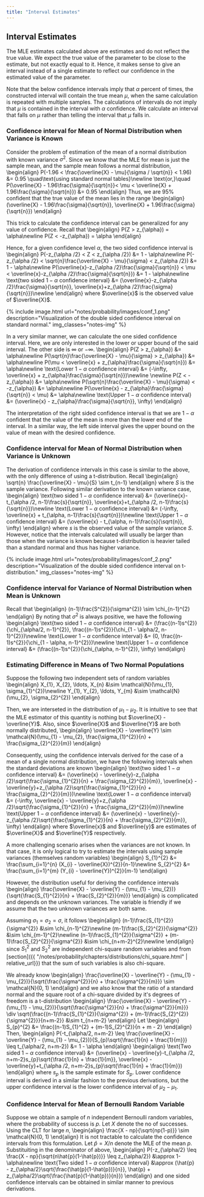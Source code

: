 ```yaml
---
title: "Interval Estimates"
---
```


## Interval Estimates

The MLE estimates calculated above are estimates and do not reflect the true value. We expect the true value of the parameter to be close to the estimate, but not exactly equal to it. Hence, it makes sense to give an interval instead of a single estimate to reflect our confidence in the estimated value of the parameter.


Note that the below confidence intervals imply that $\alpha$ percent of times, the constructed interval will contain the true mean $\mu$, when the same calculation is repeated with multiple samples. The calculations of intervals do not imply that $\mu$ is contained in the interval with $\alpha$ confidence. We calculate an interval that falls on $\mu$ rather than telling the interval that $\mu$ falls in.


### Confidence interval for Mean of Normal Distribution when Variance is Known

Consider the problem of estimation of the mean of a normal distribution with known variance $\sigma^{2}$. Since we know that the MLE for mean is just the sample mean, and the sample mean follows a normal distribution,
\begin{align}
        P(-1.96 < \frac{\overline{X} - \mu}{\sigma / \sqrt{n}} < 1.96) &= 0.95 \quad\text{using standard normal tables}\newline
        \text{or,}\quad P(\overline{X} - 1.96\frac{\sigma}{\sqrt{n}}< \mu < \overline{X} + 1.96\frac{\sigma}{\sqrt{n}}) &= 0.95
    \end{align}
Thus, we are 95% confident that the true value of the mean lies in the range
\begin{align}
        (\overline{X} - 1.96\frac{\sigma}{\sqrt{n}}, \overline{X} + 1.96\frac{\sigma}{\sqrt{n}})
    \end{align}

This trick to calculate the confidence interval can be generalized for any value of confidence. Recall that
\begin{align}
        P(Z > z_{\alpha}) = \alpha\newline
        P(Z < -z_{\alpha}) = \alpha
    \end{align}

Hence, for a given confidence level $\alpha$, the two sided confidence interval is
\begin{align}
        P(-z_{\alpha /2} < Z < z_{\alpha /2}) &= 1 - \alpha\newline
        P(-z_{\alpha /2} < \sqrt{n}\frac{\overline{X} - \mu}{\sigma} < z_{\alpha /2}) &= 1 - \alpha\newline
        P(\overline{x}-z_{\alpha /2}\frac{\sigma}{\sqrt{n}} < \mu < \overline{x}-z_{\alpha /2}\frac{\sigma}{\sqrt{n}}) &= 1 - \alpha\newline
        \text{two sided $1 - \alpha$ confidence interval} &= (\overline{x}-z_{\alpha /2}\frac{\sigma}{\sqrt{n}}, \overline{x}+z_{\alpha /2}\frac{\sigma}{\sqrt{n}})\newline
    \end{align}
where $\overline{x}$ is the observed value of $\overline{X}$.

{% include image.html url="notes/probability/images/conf_1.png" description="Visualization of the double sided confidence interval on standard normal." img_classes="notes-img" %}

In a very similar manner, we can calculate the one sided confidence interval. Here, we are only interested in the lower or upper bound of the said interval. The other side is $\infty$ or $-\infty$.
\begin{align}
        P(Z > z_{\alpha}) &= \alpha\newline
        P(\sqrt{n}\frac{\overline{X} - \mu}{\sigma} > z_{\alpha}) &= \alpha\newline
        P(\mu < \overline{x} + z_{\alpha}\frac{\sigma}{\sqrt{n}}) &= \alpha\newline
        \text{Lower $1-\alpha$ confidence interval} &= (-\infty, \overline{x} + z_{\alpha}\frac{\sigma}{\sqrt{n}})\newline
        \newline
        P(Z < -z_{\alpha}) &= \alpha\newline
        P(\sqrt{n}\frac{\overline{X} - \mu}{\sigma} < -z_{\alpha}) &= \alpha\newline
        P(\overline{x} - z_{\alpha}\frac{\sigma}{\sqrt{n}} < \mu) &= \alpha\newline
        \text{Upper $1-\alpha$ confidence interval} &= (\overline{x} - z_{\alpha}\frac{\sigma}{\sqrt{n}}, \infty)
    \end{align}

The interpretation of the right sided confidence interval is that we are $1-\alpha$ confident that the value of the mean is more than the lower end of the interval. In a similar way, the left side interval gives the upper bound on the value of mean with the desired confidence.

### Confidence interval for Mean of Normal Distribution when Variance is Unknown

The derivation of confidence intervals in this case is similar to the above, with the only difference of using a t-distribution. Recall
\begin{align}
        \sqrt{n} \frac{\overline{X} - \mu}{S} \sim t_{n-1}
    \end{align}
where $S$ is the sample variance. Following similar derivation to the known variance case,
\begin{align}
        \text{two sided $1 - \alpha$ confidence interval} &= (\overline{x}-t_{\alpha /2, n-1}\frac{s}{\sqrt{n}}, \overline{x}+t_{\alpha /2, n-1}\frac{s}{\sqrt{n}})\newline
        \text{Lower $1-\alpha$ confidence interval} &= (-\infty, \overline{x} + t_{\alpha, n-1}\frac{s}{\sqrt{n}})\newline
        \text{Upper $1-\alpha$ confidence interval} &= (\overline{x} - t_{\alpha, n-1}\frac{s}{\sqrt{n}}, \infty)
    \end{align}
where $s$ is the observed value of the sample variance $S$. However, notice that the intervals calculated will usually be larger than those when the variance is known because t-distribution is heavier tailed than a standard normal and thus has higher variance.

{% include image.html url="notes/probability/images/conf_2.png" description="Visualization of the double sided confidence interval on t-distribution." img_classes="notes-img" %}

### Confidence interval for Variance of Normal Distribution when Mean is Unknown

Recall that
\begin{align}
        (n-1)\frac{S^{2}}{\sigma^{2}} \sim \chi_{n-1}^{2}
    \end{align}
By noting that $\sigma^{2}$ is always positive, we have the following
\begin{align}
        \text{two sided $1 - \alpha$ confidence interval} &= (\frac{(n-1)s^{2}}{\chi_{\alpha/2, n-1}^{2}}, \frac{(n-1)s^{2}}{\chi_{1 - \alpha/2, n-1}^{2}})\newline
        \text{Lower $1-\alpha$ confidence interval} &= (0, \frac{(n-1)s^{2}}{\chi_{1 - \alpha, n-1}^{2}})\newline
        \text{Upper $1-\alpha$ confidence interval} &= (\frac{(n-1)s^{2}}{\chi_{\alpha, n-1}^{2}}, \infty)
    \end{align}

### Estimating Difference in Means of Two Normal Populations

Suppose the following two independent sets of random variables
\begin{align}
        X_{1}, X_{2}, \ldots, X_{n} &\sim \mathcal{N}(\mu_{1}, \sigma_{1}^{2})\newline
        Y_{1}, Y_{2}, \ldots, Y_{m} &\sim \mathcal{N}(\mu_{2}, \sigma_{2}^{2})
    \end{align}

Then, we are interseted in the distribution of $\mu_{1} - \mu_{2}$. It is intuitive to see that the MLE estimator of this quantity is nothing but $\overline{X} - \overline{Y}$. Also, since $\overline{X}$ and $\overline{Y}$ are both normally distributed,
\begin{align}
        \overline{X} - \overline{Y} \sim \mathcal{N}(\mu_{1} - \mu_{2}, \frac{\sigma_{1}^{2}}{n} + \frac{\sigma_{2}^{2}}{m})
    \end{align}

Consequently, using the confidence intervals derived for the case of a mean of a single normal distribution, we have the following intervals when the standard deviations are known
\begin{align}
        \text{two sided $1 - \alpha$ confidence interval} &= (\overline{x} - \overline{y}-z_{\alpha /2}\sqrt{\frac{\sigma_{1}^{2}}{n} + \frac{\sigma_{2}^{2}}{m}}, \overline{x} - \overline{y}+z_{\alpha /2}\sqrt{\frac{\sigma_{1}^{2}}{n} + \frac{\sigma_{2}^{2}}{m}})\newline
        \text{Lower $1-\alpha$ confidence interval} &= (-\infty, \overline{x} - \overline{y}+z_{\alpha /2}\sqrt{\frac{\sigma_{1}^{2}}{n} + \frac{\sigma_{2}^{2}}{m}})\newline
        \text{Upper $1-\alpha$ confidence interval} &= (\overline{x} - \overline{y}-z_{\alpha /2}\sqrt{\frac{\sigma_{1}^{2}}{n} + \frac{\sigma_{2}^{2}}{m}}, \infty)
    \end{align}
where $\overline{x}$ and $\overline{y}$ are estimates of $\overline{X}$ and $\overline{Y}$ respectively.

A more challenging scenario arises when the variances are not known. In that case, it is only logical to try to estimate the intervals using sample variances (themselves random variables)
\begin{align}
        S_{1}^{2} &= \frac{\sum_{i=1}^{n} (X_{i} - \overline{X})^{2}}{n-1}\newline
        S_{2}^{2} &= \frac{\sum_{i=1}^{m} (Y_{i} - \overline{Y})^{2}}{m-1}
    \end{align}

However, the distribution useful for deriving the confidence intervals
\begin{align}
        \frac{\overline{X} - \overline{Y} - (\mu_{1} - \mu_{2})}{\sqrt{\frac{S_{1}^{2}}{n} + \frac{S_{2}^{2}}{m}}}
    \end{align}
is complicated and depends on the unknown variances. The variable is friendly if we assume that the two unknown variances are both same.


Assuming $\sigma_{1} = \sigma_{2} = \sigma$, it follows
\begin{align}
        (n-1)\frac{S_{1}^{2}}{\sigma^{2}} &\sim \chi_{n-1}^{2}\newline
        (m-1)\frac{S_{2}^{2}}{\sigma^{2}} &\sim \chi_{m-1}^{2}\newline
        (n-1)\frac{S_{1}^{2}}{\sigma^{2}} + (m-1)\frac{S_{2}^{2}}{\sigma^{2}} &\sim \chi_{n+m-2}^{2}\newline
    \end{align}
since $S_{1}^{2}$ and $S_{2}^{2}$ are independent chi-square random variables and from [section]({{ "/notes/probability/chapters/distributions/chi_square.html" | relative_url}}) that the sum of such variables is also chi-square.

We already know
\begin{align}
        \frac{\overline{X} - \overline{Y} - (\mu_{1} - \mu_{2})}{\sqrt{\frac{\sigma^{2}}{n} + \frac{\sigma^{2}}{m}}} \sim \mathcal{N}(0, 1)
    \end{align}
and we also know that the ratio of a standard normal and the square root of a chi-square divided by it's degrees of freedom is a t-distribution
\begin{align}
        \frac{\overline{X} - \overline{Y} - (\mu_{1} - \mu_{2})}{\sqrt{\frac{\sigma^{2}}{n} + \frac{\sigma^{2}}{m}}} \div \sqrt{\frac{(n-1)\frac{S_{1}^{2}}{\sigma^{2}} + (m-1)\frac{S_{2}^{2}}{\sigma^{2}}}{n+m-2}} &\sim t_{n+m-2}
    \end{align}
Let
\begin{align}
        S_{p}^{2} &= \frac{(n-1)S_{1}^{2} + (m-1)S_{2}^{2}}{n + m - 2}
    \end{align}
Then,
\begin{align}
        P(-t_{\alpha/2, n+m-2} \leq \frac{\overline{X} - \overline{Y} - (\mu_{1} - \mu_{2})}{S_{p}\sqrt{\frac{1}{n} + \frac{1}{m}}} \leq t_{\alpha/2, n+m-2}) &= 1 - \alpha
    \end{align}
\begin{align}
        \text{Two sided $1 - \alpha$ confidence interval} &= (\overline{x} - \overline{y}-t_{\alpha /2, n+m-2}s_{p}\sqrt{\frac{1}{n} + \frac{1}{m}}, \overline{x} - \overline{y}+t_{\alpha /2, n+m-2}s_{p}\sqrt{\frac{1}{n} + \frac{1}{m}})
    \end{align}
where $s_{p}$ is the sample estimate for $S_{p}$. Lower confidence interval is derived in a similar fashion to the previous derivations, but the upper confidence interval is the lower confidence interval of $\mu_{2} - \mu_{1}$.

### Confidence Interval for Mean of Bernoulli Random Variable

Suppose we obtain a sample of $n$ independent Bernoulli random variables, where the probability of success is $p$. Let $X$ denote the no of successes. Using the CLT for large $n$,
\begin{align}
        \frac{X - np}{\sqrt{np(1-p)}} \sim \mathcal{N}(0, 1)
    \end{align}
It is not tractable to calculate the confidence intervals from this formulation. Let $\hat{p} = X/n$ denote the MLE of the mean $p$. Substituiting in the denominator of above,
\begin{align}
        P(-z_{\alpha/2} \leq \frac{X - np}{\sqrt{n\hat{p}(1-\hat{p})}} \leq z_{\alpha/2}) &\approx 1-\alpha\newline
        \text{Two sided $1-\alpha$ confidence interval} &\approx (\hat{p} - z_{\alpha/2}\sqrt{\frac{\hat{p}(1-\hat{p})}{n}}, \hat{p} + z_{\alpha/2}\sqrt{\frac{\hat{p}(1-\hat{p})}{n}})
    \end{align}
and one sided confidence intervals can be obtained in similar manner to previous derivations.
